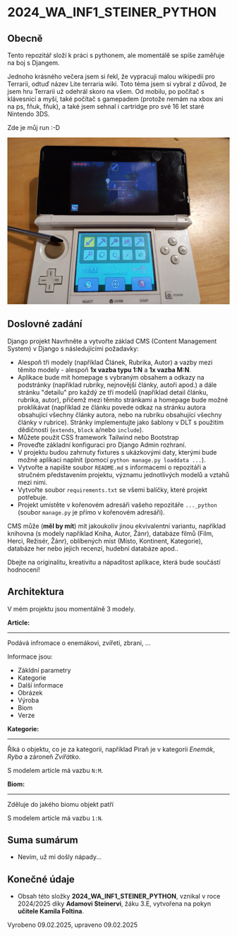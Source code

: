 # 2024_WA_INF1_STEINER_PYTHON
## Obecně
Tento repozitář složí k práci s pythonem, ale momentálě se spíše zaměřuje na boj s Djangem.

Jednoho krásného večera jsem si řekl, že vypracuji malou wikipedii pro Terrarii, odtuď název Lite terraria wiki. Toto téma jsem si vybral z důvod, že jsem hru Terrarii už odehrál skoro na všem. Od mobilu, po počítač s klávesnicí a myší, také počítač s gamepadem (protože nemám na xbox ani na ps, fňuk, fňuk), a také jsem sehnal i cartridge pro své 16 let staré Nintendo 3DS. 

Zde je můj run :-D

<img alt="Já a nintendo" src="Z_img_proMd/obr1.jpg">


## Doslovné zadání
Django projekt
Navrhněte a vytvořte základ CMS (Content Management System) v Django s následujícími požadavky:

- Alespoň tři modely (například Článek, Rubrika, Autor) a vazby mezi těmito modely - alespoň **1x vazba typu 1:N** a **1x vazba M:N**.
- Aplikace bude mít homepage s vybraným obsahem a odkazy na podstránky (například rubriky, nejnovější články, autoři apod.) a dále stránku "detailu" pro každý ze tří modelů (například detail článku, rubrika, autor), přičemž mezi těmito stránkami a homepage bude možné proklikávat (například ze článku povede odkaz na stránku autora obsahující všechny články autora, nebo na rubriku obsahující všechny články v rubrice). Stránky implementujte jako šablony v DLT s použitím dědičnosti (`extends`, `block` a/nebo `include`).
- Můžete použit CSS framework Tailwind nebo Bootstrap
- Proveďte základní konfiguraci pro Django Admin rozhraní.
- V projektu budou zahrnuty fixtures s ukázkovými daty, kterými bude možné aplikaci naplnit (pomocí `python manage.py loaddata ...`).
- Vytvořte a napište soubor `README.md` s informacemi o repozitáři a stručném představením projektu, významu jednotlivých modelů a vztahů mezi nimi.
- Vytvořte soubor `requirements.txt` se všemi balíčky, které projekt potřebuje.
- Projekt umístěte v kořenovém adresáři vašeho repozitáře `..._python` (soubor `manage.py` je přímo v kořenovém adresáři).

CMS může (**měl by mít**) mít jakoukoliv jinou ekvivalentní variantu, například knihovna (s modely například Kniha, Autor, Žánr), databáze filmů (Film, Herci, Režisér, Žánr), oblíbených míst (Místo, Kontinent, Kategorie), databáze her nebo jejich recenzí, hudební databáze apod..

Dbejte na originalitu, kreativitu a nápaditost aplikace, která bude součástí hodnocení!

## Architektura
V mém projektu jsou momentálně 3 modely.

**Article:**
___

Podává infromace o enemákovi, zvířeti, zbrani, ...

Informace jsou:

 - Zákldní parametry
 - Kategorie
 - Další informace
 - Obrázek
 - Výroba
 - Biom
 - Verze

 **Kategorie:**
___

Říká o objektu, co je za kategorii, například Piraň je v kategorii *Enemák*, *Ryba* a zároneň *Zvířátko*.

S modelem article má vazbu `N:M`.

 **Biom:**
___

Zděluje do jakého biomu objekt patří

S modelem article má vazbu `1:N`.

## Suma sumárum
 - Nevím, už mi došly nápady... 

## Konečné údaje
 - Obsah této složky **2024_WA_INF1_STEINER_PYTHON**, vznikal v roce 2024/2025 díky **Adamovi Steinervi**, žáku 3.E, vytvořena na pokyn **učitele Kamila Foltina**. 


Vyrobeno 09.02.2025, upraveno 09.02.2025

